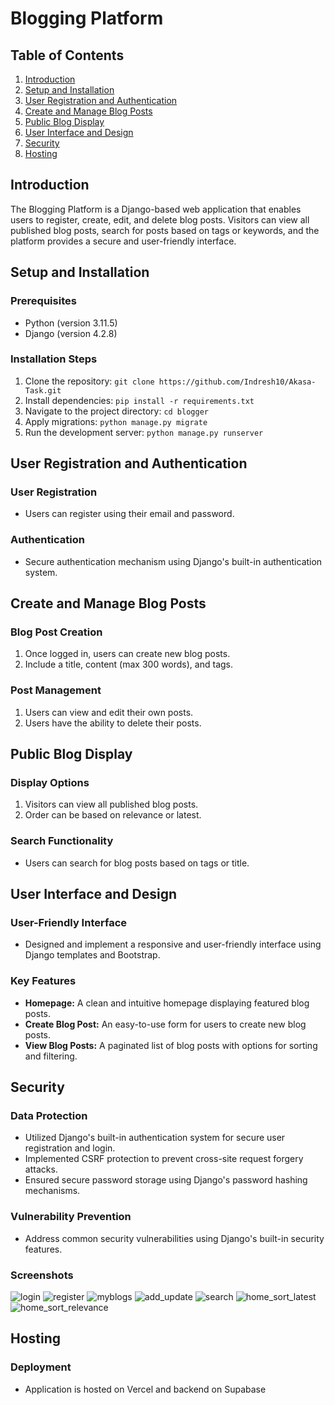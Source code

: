 # Blogging Platform

## Table of Contents

1. [Introduction](#introduction)
2. [Setup and Installation](#setup-and-installation)
3. [User Registration and Authentication](#user-registration-and-authentication)
4. [Create and Manage Blog Posts](#create-and-manage-blog-posts)
5. [Public Blog Display](#public-blog-display)
6. [User Interface and Design](#user-interface-and-design)
7. [Security](#security)
8. [Hosting](#hosting)

## Introduction

The Blogging Platform is a Django-based web application that enables users to register, create, edit, and delete blog posts. Visitors can view all published blog posts, search for posts based on tags or keywords, and the platform provides a secure and user-friendly interface.

## Setup and Installation

### Prerequisites

- Python (version 3.11.5)
- Django (version 4.2.8)

### Installation Steps

1. Clone the repository: `git clone https://github.com/Indresh10/Akasa-Task.git`
2. Install dependencies: `pip install -r requirements.txt`
3. Navigate to the project directory: `cd blogger`
4. Apply migrations: `python manage.py migrate`
5. Run the development server: `python manage.py runserver`

## User Registration and Authentication

### User Registration

- Users can register using their email and password.

### Authentication

- Secure authentication mechanism using Django's built-in authentication system.

## Create and Manage Blog Posts

### Blog Post Creation

1. Once logged in, users can create new blog posts.
2. Include a title, content (max 300 words), and tags.

### Post Management

1. Users can view and edit their own posts.
2. Users have the ability to delete their posts.

## Public Blog Display

### Display Options

1. Visitors can view all published blog posts.
2. Order can be based on relevance or latest.

### Search Functionality

- Users can search for blog posts based on tags or title.

## User Interface and Design

### User-Friendly Interface

- Designed and implement a responsive and user-friendly interface using Django templates and Bootstrap.

### Key Features

- **Homepage:** A clean and intuitive homepage displaying featured blog posts.
- **Create Blog Post:** An easy-to-use form for users to create new blog posts.
- **View Blog Posts:** A paginated list of blog posts with options for sorting and filtering.

## Security

### Data Protection

- Utilized Django's built-in authentication system for secure user registration and login.
- Implemented CSRF protection to prevent cross-site request forgery attacks.
- Ensured secure password storage using Django's password hashing mechanisms.

### Vulnerability Prevention

- Address common security vulnerabilities using Django's built-in security features.

### Screenshots

![login](screenshot/login.png)
![register](screenshot/register.png)
![myblogs](screenshot/myblogs.png)
![add_update](screenshot/add_update_blog.png)
![search](screenshot/search.png)
![home_sort_latest](screenshot/home_latest.png)
![home_sort_relevance](screenshot/home_relevance.png)

## Hosting

### Deployment

- Application is hosted on Vercel and backend on Supabase
